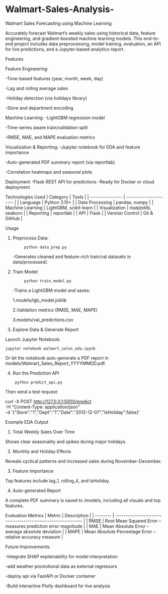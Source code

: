 # Walmart-Sales-Analysis-
Walmart Sales Forecasting using Machine Learning

Accurately forecast Walmart’s weekly sales using historical data, feature engineering, and gradient-boosted machine learning models.
This end-to-end project includes data preprocessing, model training, evaluation, an API for live predictions, and a Jupyter-based analytics report.

Features

Feature Engineering:

  -Time-based features (year, month, week, day)
  
  -Lag and rolling average sales
  
  -Holiday detection (via holidays library)
  
  -Store and department encoding

Machine Learning:
  -LightGBM regression model

  -Time-series aware train/validation split
  
  -RMSE, MAE, and MAPE evaluation metrics

Visualization & Reporting:
  -Jupyter notebook for EDA and feature importance
  
  -Auto-generated PDF summary report (via reportlab)
  
  -Correlation heatmaps and seasonal plots
  

Deployment
  -Flask REST API for predictions
  -Ready for Docker or cloud deployment

Technologies Used
| Category         | Tools                  |
| ---------------- | ---------------------- |
| Language         | Python 3.10+           |
| Data Processing  | pandas, numpy          |
| Machine Learning | LightGBM, scikit-learn |
| Visualization    | matplotlib, seaborn    |
| Reporting        | reportlab              |
| API              | Flask                  |
| Version Control  | Git & GitHub           |

Usage
1. Preprocess Data:

   
   			python data_prep.py

     -Generates cleaned and feature-rich train/val datasets in data/processed/.

2. Train Model:
   
   			python train_model.py
   
   -Trains a LightGBM model and saves:

      1.models/lgb_model.joblib

      2.Validation metrics (RMSE, MAE, MAPE)

      3.models/val_predictions.csv

4. Explore Data & Generate Report

Launch Jupyter Notebook:

    jupyter notebook walmart_sales_eda.ipynb


Or let the notebook auto-generate a PDF report in models/Walmart_Sales_Report_YYYYMMDD.pdf.

4. Run the Prediction API
  
  
   		python predict_api.py


Then send a test request:

curl -X POST http://127.0.0.1:5000/predict \
     -H "Content-Type: application/json" \
     -d '{"Store":"1","Dept":"1","Date":"2012-12-07","IsHoliday":false}'


Example EDA Output

1. Total Weekly Sales Over Time


Shows clear seasonality and spikes during major holidays.

2. Monthly and Holiday Effects


Reveals cyclical patterns and increased sales during November–December.

3. Feature Importance

   
Top features include lag_1, rolling_4, and IsHoliday.

4. Auto-generated Report

   
A complete PDF summary is saved to /models, including all visuals and top features.

Evaluation Metrics 
| Metric   | Description                                                   |
| -------- | ------------------------------------------------------------- |
| RMSE | Root Mean Squared Error – measures prediction error magnitude |
| MAE  | Mean Absolute Error – average absolute deviation              |
| MAPE | Mean Absolute Percentage Error – relative accuracy measure    |

Future Improvements:


-Integrate SHAP explainability for model interpretation 

-add weather promotional data as external regressors 

-deploy api via FastAPI or Docker container 

-Build interactive Plotly dashboard for live analysis


